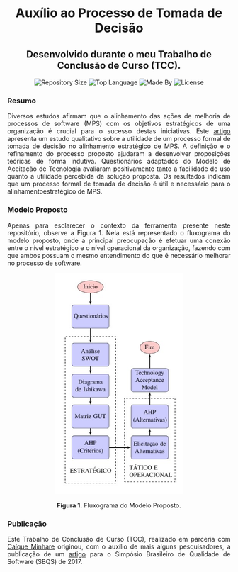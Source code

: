 <h1 align="center">
    Auxílio ao Processo de Tomada de Decisão
</h1>

<h2 align="center">
    Desenvolvido durante o meu Trabalho de Conclusão de Curso (TCC).
</h2>

<p align="center">
    <img alt="Repository Size" src="https://img.shields.io/github/repo-size/leofuchs/DecisionMakingProcess">
    <img alt="Top Language" src="https://img.shields.io/github/languages/top/leofuchs/DecisionMakingProcess">
    <img alt="Made By" src="https://img.shields.io/badge/Made%20By-Leonardo%20Fuchs-orange">
    <img alt="License" src="https://img.shields.io/github/license/leofuchs/DecisionMakingProcess">
</p>

### Resumo

<div style="text-align: justify">

<p align="justify">
Diversos estudos afirmam que o alinhamento das ações de melhoria de processos de software (MPS) com os objetivos estratégicos de uma organização é crucial para o sucesso destas iniciativas. Este <a href="https://www.researchgate.net/profile/Adson_Cunha/publication/319450421_Strategic_alignment_of_processing_processing_processing_links/links/59aae75e0-social-processing-processing_processing_links-support-to-decision.pdf">artigo</a> apresenta um estudo qualitativo sobre a utilidade de um processo formal de tomada de decisão no alinhamento estratégico de MPS. A definição e o  refinamento do processo proposto ajudaram a desenvolver proposições teóricas de forma indutiva. Questionários adaptados do Modelo de Aceitação de  Tecnologia avaliaram positivamente tanto a facilidade de uso quanto a utilidade percebida da solução proposta. Os resultados indicam que um processo formal de tomada de decisão é útil e necessário para o alinhamentoestratégico de MPS. 
</p>

### Modelo Proposto

<p align="justify">
Apenas para esclarecer o contexto da ferramenta presente neste repositório, observe a Figura 1. Nela está representado o fluxograma do modelo proposto, onde a principal preocupação é efetuar uma conexão entre o nível estratégico e o nível operacional da organização, fazendo com que ambos possuam o mesmo entendimento do que é necessário melhorar no processo de software. 
</p>

<p align="center">
    <img alt="Tela Gerenciador" src="images/modelo.png">
</p>

<p align="center">
<b>Figura 1.</b> Fluxograma do Modelo Proposto.
</p>


### Publicação

<p align="justify">
Este Trabalho de Conclusão de Curso (TCC), realizado em parceria com <a href="https://www.linkedin.com/in/caiqueminhare/">Caíque Minhare</a> originou, com o auxílio de mais alguns pesquisadores, a publicação de um <a href="https://www.researchgate.net/profile/Adson_Cunha/publication/319450421_Strategic_alignment_of_processing_processing_processing_links/links/59aae75e0-social-processing-processing_processing_links-support-to-decision.pdf">artigo</a> para o Simpósio Brasileiro de Qualidade de Software (SBQS) de 2017.
</p>


